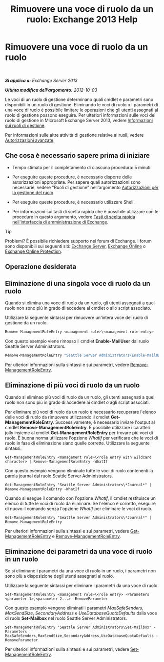 ﻿---
title: 'Rimuovere una voce di ruolo da un ruolo: Exchange 2013 Help'
TOCTitle: Rimuovere una voce di ruolo da un ruolo
ms:assetid: 4736367a-750f-44d3-8a20-5149bd35e9ff
ms:mtpsurl: https://technet.microsoft.com/it-it/library/Dd297947(v=EXCHG.150)
ms:contentKeyID: 50480573
ms.date: 05/22/2018
mtps_version: v=EXCHG.150
ms.translationtype: MT
---

# Rimuovere una voce di ruolo da un ruolo

 

_**Si applica a:** Exchange Server 2013_

_**Ultima modifica dell'argomento:** 2012-10-03_

Le voci di un ruolo di gestione determinano quali cmdlet e parametri sono disponibili in un ruolo di gestione. Eliminando le voci di ruolo o i parametri di una voce di ruolo è possibile limitare le operazioni che gli utenti assegnati al ruolo di gestione possono eseguire. Per ulteriori informazioni sulle voci del ruolo di gestione in Microsoft Exchange Server 2013, vedere [Informazioni sui ruoli di gestione](understanding-management-roles-exchange-2013-help.md).

Per informazioni sulle altre attività di gestione relative ai ruoli, vedere [Autorizzazioni avanzate](advanced-permissions-exchange-2013-help.md).

## Che cosa è necessario sapere prima di iniziare

  - Tempo stimato per il completamento di ciascuna procedura: 5 minuti

  - Per eseguire queste procedure, è necessario disporre delle autorizzazioni appropriate. Per sapere quali autorizzazioni sono necessarie, vedere "Ruoli di gestione" nell'argomento [Autorizzazioni per la gestione del ruolo](role-management-permissions-exchange-2013-help.md).

  - Per eseguire queste procedure, è necessario utilizzare Shell.

  - Per informazioni sui tasti di scelta rapida che è possibile utilizzare con le procedure in questo argomento, vedere [Tasti di scelta rapida nell'interfaccia di amministrazione di Exchange](keyboard-shortcuts-in-the-exchange-admin-center-exchange-online-protection-help.md).


> [!TIP]
> Problemi? È possibile richiedere supporto nei forum di Exchange. I forum sono disponibili sui seguenti siti: <A href="https://go.microsoft.com/fwlink/p/?linkid=60612">Exchange Server</A>, <A href="https://go.microsoft.com/fwlink/p/?linkid=267542">Exchange Online</A> o <A href="https://go.microsoft.com/fwlink/p/?linkid=285351">Exchange Online Protection</A>.



## Operazione desiderata

## Eliminazione di una singola voce di ruolo da un ruolo

Quando si elimina una voce di ruolo da un ruolo, gli utenti assegnati a quel ruolo non sono più in grado di accedere al cmdlet o allo script associato.

Utilizzare la seguente sintassi per rimuovere un'intera voce del ruolo di gestione da un ruolo.

```powershell
Remove-ManagementRoleEntry <management role>\<management role entry>
```

Con questo esempio viene rimosso il cmdlet **Enable-MailUser** dal ruolo Seattle Server Administrators.

```powershell
Remove-ManagementRoleEntry "Seattle Server Administrators\Enable-MailUser"
```

Per ulteriori informazioni sulla sintassi e sui parametri, vedere [Remove-ManagementRoleEntry](https://technet.microsoft.com/it-it/library/dd351187\(v=exchg.150\)).

## Eliminazione di più voci di ruolo da un ruolo

Quando si eliminao più voci di ruolo da un ruolo, gli utenti assegnati a quel ruolo non sono più in grado di accedere ai cmdlet o agli script associati.

Per eliminare più voci di ruolo da un ruolo è necessario recuperare l'elenco delle voci di ruolo da rimuovere utilizzando il cmdlet **Get-ManagementRoleEntry**. Successivamente, è necessario inviare l'output al cmdlet **Remove-ManagementRoleEntry**. È possibile utilizzare i caratteri jolly insieme al cmdlet **Get-ManagementRoleEntry** per trovare più voci di ruolo. È buona norma utilizzare l'opzione *WhatIf* per verificare che le voci di ruolo in fase di eliminazione siano quelle corrette. Utilizzare la seguente sintassi.

    Get-ManagementRoleEntry <management role>\<role entry with wildcard character> | Remove-ManagementRoleEntry -WhatIf

Con questo esempio vengono eliminate tutte le voci di ruolo contenenti la parola journal dal ruolo Seattle Server Administrators.

    Get-ManagementRoleEntry "Seattle Server Administrators\*Journal*" | Remove-ManagementRoleEntry -WhatIf

Quando si esegue il comando con l'opzione *WhatIf*, il cmdlet restituisce un elenco di tutte le voci di ruolo da eliminare. Se l'elenco è corretto, eseguire di nuovo il comando senza l'opzione *WhatIf* per eliminare le voci di ruolo.

    Get-ManagementRoleEntry "Seattle Server Administrators\*Journal*" | Remove-ManagementRoleEntry

Per ulteriori informazioni sulla sintassi e sui parametri, vedere [Get-ManagementRoleEntry](https://technet.microsoft.com/it-it/library/dd335210\(v=exchg.150\)) e [Remove-ManagementRoleEntry](https://technet.microsoft.com/it-it/library/dd351187\(v=exchg.150\)).

## Eliminazione dei parametri da una voce di ruolo in un ruolo

Se si eliminano i parametri da una voce di ruolo in un ruolo, i parametri non sono più a disposizione degli utenti assegnati al ruolo.

Utilizzare la seguente sintassi per eliminare i parametri da una voce di ruolo.

    Set-ManagementRoleEntry <management role>\<role entry> -Parameters <parameter 1>,<parameter 2...> -RemoveParameter

Con questo esempio vengono eliminati i parametri *MaxSafeSenders*, *MaxSendSize*, *SecondaryAddress* e *UseDatabaseQuotaDefaults* dalla voce di ruolo **Set-Mailbox** nel ruolo Seattle Server Administrators.

    Set-ManagementRoleEntry "Seattle Server Administrators\Set-Mailbox" -Parameters MaxSafeSenders,MaxSendSize,SecondaryAddress,UseDatabaseQuotaDefaults -RemoveParameter

Per ulteriori informazioni sulla sintassi e sui parametri, vedere [Set-ManagementRoleEntry](https://technet.microsoft.com/it-it/library/dd351162\(v=exchg.150\)).

